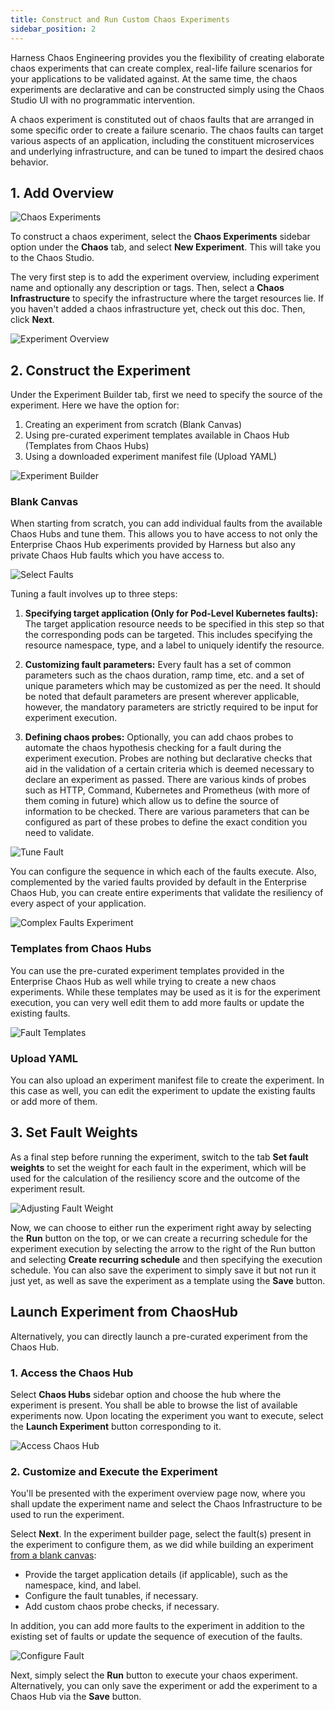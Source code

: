 ```yaml
---
title: Construct and Run Custom Chaos Experiments
sidebar_position: 2
---
```


Harness Chaos Engineering provides you the flexibility of creating elaborate chaos experiments that can create complex, real-life failure scenarios for your applications to be validated against. At the same time, the chaos experiments are declarative and can be constructed simply using the Chaos Studio UI with no programmatic intervention.

A chaos experiment is constituted out of chaos faults that are arranged in some specific order to create a failure scenario. The chaos faults can target various aspects of an application, including the constituent microservices and underlying infrastructure, and can be tuned to impart the desired chaos behavior.

## 1. Add Overview

![Chaos Experiments](./static/construct-and-run-custom-chaos-experiments/chaos-experiments.png)

To construct a chaos experiment, select the **Chaos Experiments** sidebar option under the **Chaos** tab, and select **New Experiment**. This will take you to the Chaos Studio.

The very first step is to add the experiment overview, including experiment name and optionally any description or tags. Then, select a **Chaos Infrastructure** to specify the infrastructure where the target resources lie. If you haven't added a chaos infrastructure yet, check out this doc. Then, click **Next**.

![Experiment Overview](./static/construct-and-run-custom-chaos-experiments/experiment-overview.png)

## 2. Construct the Experiment

Under the Experiment Builder tab, first we need to specify the source of the experiment. Here we have the option for:
1. Creating an experiment from scratch (Blank Canvas)
2. Using pre-curated experiment templates available in Chaos Hub (Templates from Chaos Hubs)
3. Using a downloaded experiment manifest file (Upload YAML)

![Experiment Builder](./static/construct-and-run-custom-chaos-experiments/experiment-builder.png)

### Blank Canvas
When starting from scratch, you can add individual faults from the available Chaos Hubs and tune them. This allows you to have access to not only the Enterprise Chaos Hub experiments provided by Harness but also any private Chaos Hub faults which you have access to.

![Select Faults](./static/construct-and-run-custom-chaos-experiments/select-faults.png)

Tuning a fault involves up to three steps:

1. **Specifying target application (Only for Pod-Level Kubernetes faults):** The target application resource needs to be specified in this step so that the corresponding pods can be targeted. This includes specifying the resource namespace, type, and a label to uniquely identify the resource.

2. **Customizing fault parameters:**  Every fault has a set of common parameters such as the chaos duration, ramp time, etc. and a set of unique parameters which may be customized as per the need. It should be noted that default parameters are present wherever applicable, however, the mandatory parameters are strictly required to be input for experiment execution.

3. **Defining chaos probes:** Optionally, you can add chaos probes to automate the chaos hypothesis checking for a fault during the experiment execution. Probes are nothing but declarative checks that aid in the validation of a certain criteria which is deemed necessary to declare an experiment as passed. There are various kinds of probes such as HTTP, Command, Kubernetes and Prometheus (with more of them coming in future) which allow us to define the source of information to be checked. There are various parameters that can be configured as part of these probes to define the exact condition you need to validate.

![Tune Fault](./static/construct-and-run-custom-chaos-experiments/tune-fault.png)

You can configure the sequence in which each of the faults execute. Also, complemented by the varied faults provided by default in the Enterprise Chaos Hub, you can create entire experiments that validate the resiliency of every aspect of your application.

![Complex Faults Experiment](./static/construct-and-run-custom-chaos-experiments/complex-faults-experiment.png)

### Templates from Chaos Hubs
You can use the pre-curated experiment templates provided in the Enterprise Chaos Hub as well while trying to create a new chaos experiments. While these templates may be used as it is for the experiment execution, you can very well edit them to add more faults or update the existing faults.

![Fault Templates](./static/construct-and-run-custom-chaos-experiments/fault-templates.png)

### Upload YAML
You can also upload an experiment manifest file to create the experiment. In this case as well, you can edit the experiment to update the existing faults or add more of them.

## 3. Set Fault Weights

As a final step before running the experiment, switch to the tab **Set fault weights** to set the weight for each fault in the experiment, which will be used for the calculation of the resiliency score and the outcome of the experiment result.

![Adjusting Fault Weight](./static/construct-and-run-custom-chaos-experiments/adjusting-fault-weight.png)

Now, we can choose to either run the experiment right away by selecting the **Run** button on the top, or we can create a recurring schedule for the experiment execution by selecting the arrow to the right of the Run button and selecting **Create recurring schedule** and then specifying the execution schedule. You can also save the experiment to simply save it but not run it just yet, as well as save the experiment as a template using the **Save** button.

## Launch Experiment from ChaosHub
Alternatively, you can directly launch a pre-curated experiment from the Chaos Hub.

### 1. Access the Chaos Hub
Select **Chaos Hubs** sidebar option and choose the hub where the experiment is present. You shall be able to browse the list of available experiments now. Upon locating the experiment you want to execute, select the **Launch Experiment** button corresponding to it.

![Access Chaos Hub](./static/construct-and-run-custom-chaos-experiments/access-chaoshub.png)

### 2. Customize and Execute the Experiment
You'll be presented with the experiment overview page now, where you shall update the experiment name and select the Chaos Infrastructure to be used to run the experiment.

Select **Next**. In the experiment builder page, select the fault(s) present in the experiment to configure them, as we did while building an experiment [from a blank canvas](#blank-canvas):

- Provide the target application details (if applicable), such as the namespace, kind, and label.
- Configure the fault tunables, if necessary.
- Add custom chaos probe checks, if necessary.

In addition, you can add more faults to the experiment in addition to the existing set of faults or update the sequence of execution of the faults.

![Configure Fault](./static/construct-and-run-custom-chaos-experiments/configure-fault.png)

Next, simply select the **Run** button to execute your chaos experiment. Alternatively, you can only save the experiment or add the experiment to a Chaos Hub via the **Save** button.